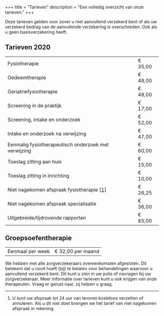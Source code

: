 +++
title = "Tarieven"
description = "Een volledig overzicht van onze tarieven."
+++

Deze tarieven gelden voor zover u niet aanvullend verzekerd bent of als uw verzekerd bedrag van de aanvullende verzekering is overschreden. Ook als u geen basisverzekering heeft.

## Tarieven 2020

<table>
  <tbody>
    <tr>
      <td>Fysiotherapie</td>
      <td class="price">€ 35,00</td>
    </tr>
    <tr>
      <td>Oedeemtherapie</td>
      <td class="price">€ 48,00</td>
    </tr>
    <tr>
      <td>Geriatriefysiotherapie</td>
      <td class="price">€ 48,00</td>
    </tr>
    <tr>
      <td>Screening in de praktijk</td>
      <td class="price">€ 17,00</td>
    </tr>
    <tr>
      <td>Screening, intake en onderzoek</td>
      <td class="price">€ 52,00</td>
    </tr>
    <tr>
      <td>Intake en onderzoek na verwijzing</td>
      <td class="price">€ 47,00</td>
    </tr>
    <tr>
      <td>Eenmalig fysiotherapeutisch onderzoek met verwijzing</td>
      <td class="price">€ 60,00</td>
    </tr>
    <tr>
      <td>Toeslag zitting aan huis </td>
      <td class="price">€ 15,00</td>
    </tr>
    <tr>
      <td>Toeslag zitting in inrichting</td>
      <td class="price">€ 10,00</td>
    </tr>
    <tr>
      <td>Niet nagekomen afspraak fysiotherapie <a href="#footnote1">[1]</a></td>
      <td class="price">€ 26,25</td>
    </tr>
    <tr>
      <td>Niet nagekomen afspraak specialisatie</td>
      <td class="price">€ 36,00</td>
    </tr>
    <tr>
      <td>Uitgebreide/tijdrovende rapporten</td>
      <td class="price">€ 85,00</td>
    </tr>
  </tbody>
</table>

## Groepsoefentherapie

<table>
  <tbody>
    <tr>
      <td>Eenmaal per week</td>
      <td class="price">€ 32,00 per maand</td>
    </tr>
  </tbody>
</table>

We hebben met alle zorgverzekeraars overeenkomsten afgesloten. Dit betekent dat u nooit hoeft (bij) te betalen voor behandelingen waarvoor u aanvullend verzekerd bent. Dit kunt u zien in uw polis of navragen bij uw zorgverzekeraar. Meer informatie over tarieven kunt u ook krijgen van onze therapeuten. Vraag er gerust naar, zij helpen u graag.

<div class="footnotes">
  <hr>
  <ol>
    <li id="footnote1">U kunt uw afspraak tot 24 uur van tevoren kosteloos verzetten of annuleren. Als u dit niet doet brengen we het tarief van niet nagekomen afspraak in rekening.</li>
  </ol>
</div>
